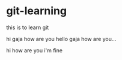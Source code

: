 # git-learning
this is to learn git


hi gaja how are you
hello gaja how are you...


hi how are you 
i'm fine
